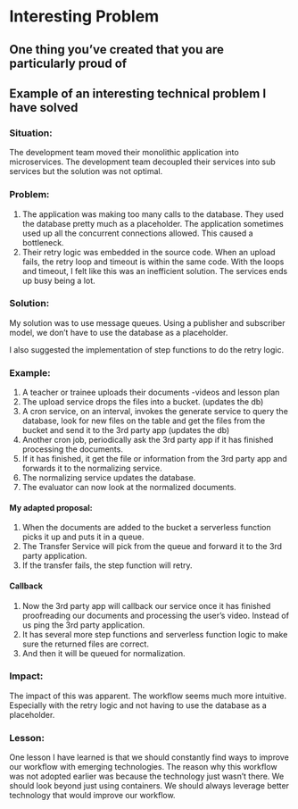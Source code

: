 # Interesting Problem

## One thing you’ve created that you are particularly proud of
## Example of an interesting technical problem I have solved

### Situation:
The development team moved their monolithic application into microservices. The development team decoupled their services into sub services but the solution was not optimal.

### Problem:
1. The application was making too many calls to the database. They used the database pretty much as a placeholder. The application sometimes used up all the concurrent connections allowed. This caused a bottleneck.
2. Their retry logic was embedded in the source code. When an upload fails, the retry loop and timeout is within the same code. With the loops and timeout, I felt like this was an inefficient solution. The services ends up busy being a lot.



### Solution:
My solution was to use message queues. Using a publisher and subscriber model, we don’t have to use the database as a placeholder.

I also suggested the implementation of step functions to do the retry logic.

### Example:
1. A teacher or trainee uploads their documents -videos and lesson plan 
2. The upload service drops the files into a bucket. (updates the db)
3. A cron service, on an interval, invokes the generate service to query the database, look for new files on the table and get the files from the bucket and send it to the 3rd party app (updates the db)
4. Another cron job, periodically ask the 3rd party app if it has finished processing the documents. 
5. If it has finished, it get the file or information from the 3rd party app and forwards it to the normalizing service.
6. The normalizing service updates the database.
7. The evaluator can now look at the normalized documents. 


#### My adapted proposal:
1. When the documents are added to the bucket a serverless function picks it up and puts it in a queue. 
2. The Transfer Service will pick from the queue and forward it to the 3rd party application.
3. If the transfer fails, the step function will retry.

#### Callback
1. Now the 3rd party app will callback our service once it has finished proofreading our documents and processing the user’s video. Instead of us ping the 3rd party application.
2. It has several more step functions and serverless function logic to make sure the returned files are correct.
3. And then it will be queued for normalization.

### Impact:
The impact of this was apparent. The workflow seems much more intuitive. Especially with the retry logic and not having to use the database as a placeholder.

### Lesson:
One lesson I have learned is that we should constantly find ways to improve our workflow with emerging technologies. The reason why this workflow was not adopted earlier was because the technology just wasn’t there. We should look beyond just using containers. We should always leverage better technology that would improve our workflow. 
